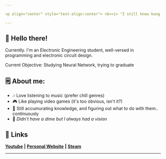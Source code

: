 ```yaml
---

<p align="center" style="text-align:center"> <b><i> "I still know kung fu." </b></i></p>

---
```


## :wave: Hello there!
Currently. I'm an Electronic Engineering student, well-versed in programming and electronic circuit design.

Current Objective: Studying Neural Network, trying to graduate

## :spiral_notepad: About me:
- :notes: Love listening to music (prefer chill genres) 
- :video_game: Like playing video games (it's too obvious, isn't it?)
- :open_book: Still accumurating knowledge, and figuring out what to do with them.. continuously
- :star2: <i> Didn't have a dime but I always had a vision </i>

## :link: Links
[**Youtube**](https://www.youtube.com/user/mapmaker42) **|** [**Personal Website**](https://faultytwo.wixsite.com/home) **|** [**Steam**](https://steamcommunity.com/id/faultytwo/)

---
